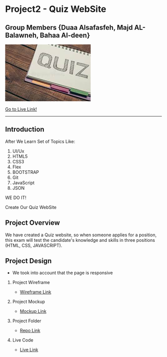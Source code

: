 
# Project2 - Quiz WebSite
## Group Members  {**Duaa Alsafasfeh**, **Majd AL-Balawneh**, **Bahaa Al-deen**}
![Markdown Logo](./other/images/download.jpg)

[Go to Live Link!](https://majdalbalawneh.github.io/project2/)

***
## Introduction
After We Learn Set of Topics Like:

1. UI/Ux
1. HTML5
1. CSS3
1. Flex
1. BOOTSTRAP
1. Git
1. JavaScript
1. JSON

WE DO IT!

Create Our Quiz WebSite

## Project Overview

We have created a Quiz website, so when someone applies for a position, this exam will test the candidate's knowledge and skills in three positions (HTML, CSS, JAVASCRIPT).

## Project Design

* We took into account that the page is responsive

1. Project Wireframe
   * [Wireframe Link](https://miro.com/app/board/uXjVOA1_T2o=/?invite_link_id=17131262326)

1. Project Mockup
   * [Mockup Link](https://miro.com/app/board/uXjVOA_Ov4c=/?invite_link_id=83598410905)

1. Project Folder
   * [Repo Link](https://github.com/majdalbalawneh/project2/settings/pages)

1. Live Code
   * [Live Link](https://majdalbalawneh.github.io/project2/)